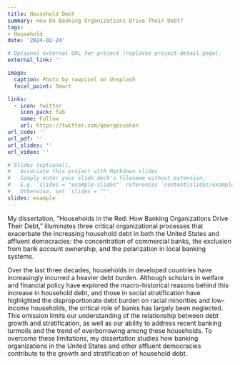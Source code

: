 ```yaml
---
title: Household Debt
summary: How Do Banking Organizations Drive Their Debt?
tags:
- Household
date: '2024-02-24'

# Optional external URL for project (replaces project detail page).
external_link: ''

image:
  caption: Photo by rawpixel on Unsplash
  focal_point: Smart

links:
  - icon: twitter
    icon_pack: fab
    name: Follow
    url: https://twitter.com/georgecushen
url_code: ''
url_pdf: ''
url_slides: ''
url_video: ''

# Slides (optional).
#   Associate this project with Markdown slides.
#   Simply enter your slide deck's filename without extension.
#   E.g. `slides = "example-slides"` references `content/slides/example-slides.md`.
#   Otherwise, set `slides = ""`.
slides: example
---
```

My dissertation, “Households in the Red: How Banking Organizations Drive Their Debt,” illuminates three critical organizational processes that exacerbate the increasing household debt in both the United States and affluent democracies: the concentration of commercial banks, the exclusion from bank account ownership, and the polarization in local banking systems.

Over the last three decades, households in developed countries have increasingly incurred a heavier debt burden. Although scholars in welfare and financial policy have explored the macro-historical reasons behind this increase in household debt, and those in social stratification have highlighted the disproportionate debt burden on racial minorities and low-income households, the critical role of banks has largely been neglected. This omission limits our understanding of the relationship between debt growth and stratification, as well as our ability to address recent banking turmoils and the trend of overborrowing among these households. To overcome these limitations, my dissertation studies how banking organizations in the United States and other affluent democracies contribute to the growth and stratification of household debt.



